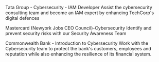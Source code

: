 Tata Group - Cybersecurity - IAM Developer
Assist the cybersecurity consulting team and become an IAM expert by enhancing TechCorp's digital defences

Mastercard (Newyork Jobs CEO Council)-Cybersecurity
Identify and prevent security risks with our Security Awareness Team

Commonwealth Bank - Introduction to Cybersecurity
Work with the Cybersecurity team to protect the bank's customers, employees and reputation while also enhancing the resilience of its financial system.
